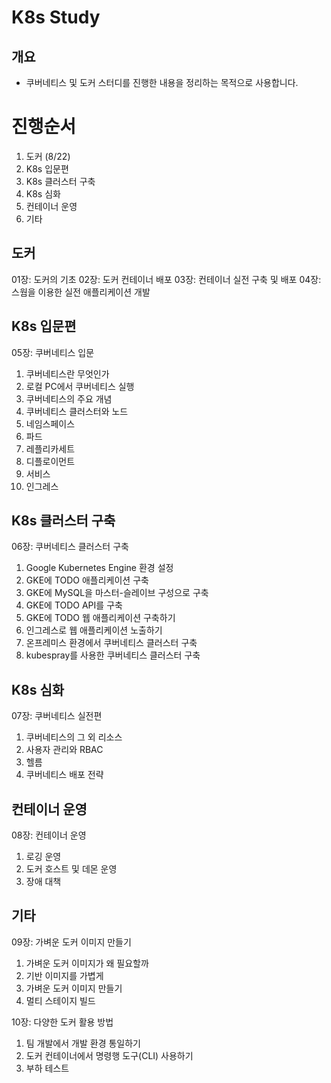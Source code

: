 # K8s Study

## 개요
- 쿠버네티스 및 도커 스터디를 진행한 내용을 정리하는 목적으로 사용합니다.

# 진행순서
1. 도커 (8/22)
2. K8s 입문편
3. K8s 클러스터 구축
4. K8s 심화
5. 컨테이너 운영
6. 기타

## 도커
01장: 도커의 기초
02장: 도커 컨테이너 배포
03장: 컨테이너 실전 구축 및 배포
04장: 스웜을 이용한 실전 애플리케이션 개발

## K8s 입문편
05장: 쿠버네티스 입문
01. 쿠버네티스란 무엇인가 
02. 로컬 PC에서 쿠버네티스 실행 
03. 쿠버네티스의 주요 개념 
04. 쿠버네티스 클러스터와 노드 
05. 네임스페이스 
06. 파드 
07. 레플리카세트 
08. 디플로이먼트 
09. 서비스 
10. 인그레스 

## K8s 클러스터 구축
06장: 쿠버네티스 클러스터 구축
01. Google Kubernetes Engine 환경 설정 
02. GKE에 TODO 애플리케이션 구축 
03. GKE에 MySQL을 마스터-슬레이브 구성으로 구축 
04. GKE에 TODO API를 구축 
05. GKE에 TODO 웹 애플리케이션 구축하기 
06. 인그레스로 웹 애플리케이션 노출하기 
08. 온프레미스 환경에서 쿠버네티스 클러스터 구축 
09. kubespray를 사용한 쿠버네티스 클러스터 구축 

## K8s 심화
07장: 쿠버네티스 실전편
01. 쿠버네티스의 그 외 리소스 
02. 사용자 관리와 RBAC 
03. 헬름
04. 쿠버네티스 배포 전략 

## 컨테이너 운영
08장: 컨테이너 운영
01. 로깅 운영 
02. 도커 호스트 및 데몬 운영 
03. 장애 대책 

## 기타
09장: 가벼운 도커 이미지 만들기
01. 가벼운 도커 이미지가 왜 필요할까 
02. 기반 이미지를 가볍게 
03. 가벼운 도커 이미지 만들기 
04. 멀티 스테이지 빌드 

10장: 다양한 도커 활용 방법
01. 팀 개발에서 개발 환경 통일하기 
02. 도커 컨테이너에서 명령행 도구(CLI) 사용하기 
03. 부하 테스트 